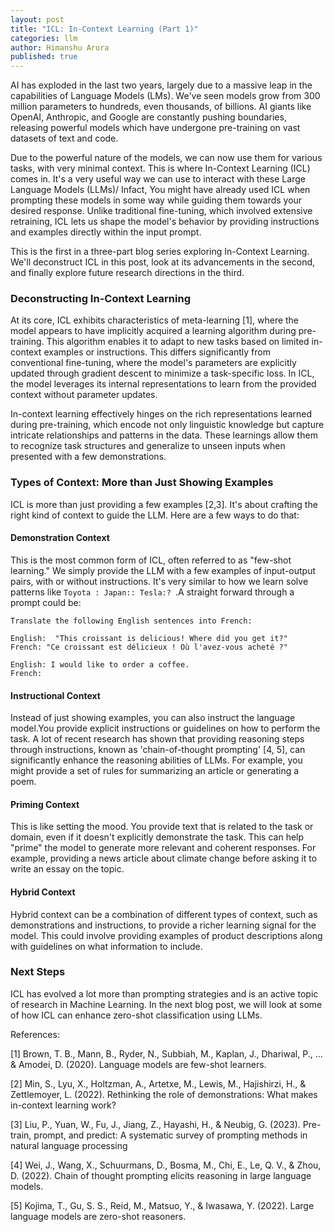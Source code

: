 ```yaml
---
layout: post
title: "ICL: In-Context Learning (Part 1)"
categories: llm
author: Himanshu Arora
published: true
---
```


AI has exploded in the last two years, largely due to a massive leap in the capabilities of Language Models (LMs). We've seen models grow from 300 million parameters to hundreds, even thousands, of billions. AI giants like OpenAI, Anthropic, and Google are constantly pushing boundaries, releasing powerful models which have undergone pre-training on vast datasets of text and code.

Due to the powerful nature of the models, we can now use them for various tasks, with very minimal context. This is where In-Context Learning (ICL) comes in. It's a very useful way we can use to interact with these Large Language Models (LLMs)/ Infact, You might have already used ICL when prompting these models in some way while guiding them towards your desired response. Unlike traditional fine-tuning, which involved extensive retraining, ICL lets us shape the model's behavior by providing instructions and examples directly within the input prompt.

This is the first in a three-part blog series exploring In-Context Learning. We'll deconstruct ICL in this post, look at its advancements in the second, and finally explore future research directions in the third.

### Deconstructing In-Context Learning

At its core, ICL exhibits characteristics of meta-learning [1], where the model appears to have implicitly acquired a learning algorithm during pre-training. This algorithm enables it to adapt to new tasks based on limited in-context examples or instructions. This differs significantly from conventional fine-tuning, where the model's parameters are explicitly updated through gradient descent to minimize a task-specific loss. In ICL, the model leverages its internal representations to learn from the provided context without parameter updates.

In-context learning effectively hinges on the rich representations learned during pre-training, which encode not only linguistic knowledge but capture intricate relationships and patterns in the data. These learnings allow them to recognize task structures and generalize to unseen inputs when presented with a few demonstrations.

### Types of Context: More than Just Showing Examples

ICL is more than just providing a few examples [2,3]. It's about crafting the right kind of context to guide the LLM. Here are a few ways to do that:

#### Demonstration Context
This is the most common form of ICL, often referred to as "few-shot learning." We simply provide the LLM with a few examples of input-output pairs, with or without instructions. It's very similar to how we learn solve patterns like `Toyota : Japan:: Tesla:? `.A straight forward through a prompt could be:

```
Translate the following English sentences into French:

English:  "This croissant is delicious! Where did you get it?"
French: "Ce croissant est délicieux ! Où l'avez-vous acheté ?"

English: I would like to order a coffee.
French:
```


#### Instructional Context
Instead of just showing examples, you can also instruct the language model.You provide explicit instructions or guidelines on how to perform the task. A lot of recent research has shown that providing reasoning steps through instructions, known as 'chain-of-thought prompting' [4, 5], can significantly enhance the reasoning abilities of LLMs.  For example, you might provide a set of rules for summarizing an article or generating a poem.

#### Priming Context
This is like setting the mood. You provide text that is related to the task or domain, even if it doesn't explicitly demonstrate the task. This can help "prime" the model to generate more relevant and coherent responses. For example, providing a news article about climate change before asking it to write an essay on the topic.

#### Hybrid Context
Hybrid context can be a combination of different types of context, such as demonstrations and instructions, to provide a richer learning signal for the model. This could involve providing examples of product descriptions along with guidelines on what information to include.

### Next Steps

ICL has evolved a lot more than prompting strategies and is an active topic of research in Machine Learning. In the next blog post, we will look at some of how ICL can enhance zero-shot classification using LLMs.


References:

[1] Brown, T. B., Mann, B., Ryder, N., Subbiah, M., Kaplan, J., Dhariwal, P., ... & Amodei, D. (2020). Language models are few-shot learners.

[2] Min, S., Lyu, X., Holtzman, A., Artetxe, M., Lewis, M., Hajishirzi, H., & Zettlemoyer, L. (2022). Rethinking the role of demonstrations: What makes in-context learning work? 

[3] Liu, P., Yuan, W., Fu, J., Jiang, Z., Hayashi, H., & Neubig, G. (2023). Pre-train, prompt, and predict: A systematic survey of prompting methods in natural language processing

[4] Wei, J., Wang, X., Schuurmans, D., Bosma, M., Chi, E., Le, Q. V., & Zhou, D. (2022). Chain of thought prompting elicits reasoning in large language models. 

[5] Kojima, T., Gu, S. S., Reid, M., Matsuo, Y., & Iwasawa, Y. (2022). Large language models are zero-shot reasoners.